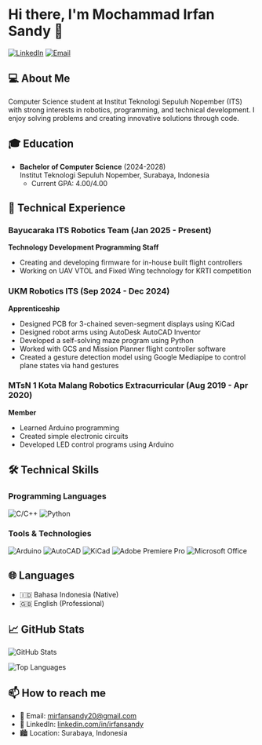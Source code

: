 # Hi there, I'm Mochammad Irfan Sandy 👋

[![LinkedIn](https://img.shields.io/badge/LinkedIn-blue?style=for-the-badge&logo=linkedin&logoColor=white)](https://linkedin.com/in/irfansandy/)
[![Email](https://img.shields.io/badge/Email-red?style=for-the-badge&logo=gmail&logoColor=white)](mailto:mirfansandy20@gmail.com)

## 💻 About Me

Computer Science student at Institut Teknologi Sepuluh Nopember (ITS) with strong interests in robotics, programming, and technical development. I enjoy solving problems and creating innovative solutions through code.

## 🎓 Education

- **Bachelor of Computer Science** (2024-2028)  
  Institut Teknologi Sepuluh Nopember, Surabaya, Indonesia
  - Current GPA: 4.00/4.00

## 🤖 Technical Experience

### Bayucaraka ITS Robotics Team (Jan 2025 - Present)
**Technology Development Programming Staff**
- Creating and developing firmware for in-house built flight controllers
- Working on UAV VTOL and Fixed Wing technology for KRTI competition

### UKM Robotics ITS (Sep 2024 - Dec 2024)
**Apprenticeship**
- Designed PCB for 3-chained seven-segment displays using KiCad
- Designed robot arms using AutoDesk AutoCAD Inventor
- Developed a self-solving maze program using Python
- Worked with GCS and Mission Planner flight controller software
- Created a gesture detection model using Google Mediapipe to control plane states via hand gestures

### MTsN 1 Kota Malang Robotics Extracurricular (Aug 2019 - Apr 2020)
**Member**
- Learned Arduino programming
- Created simple electronic circuits
- Developed LED control programs using Arduino

## 🛠️ Technical Skills

### Programming Languages
![C/C++](https://img.shields.io/badge/-C/C++-00599C?style=flat-square&logo=c%2B%2B&logoColor=white)
![Python](https://img.shields.io/badge/-Python-3776AB?style=flat-square&logo=python&logoColor=white)

### Tools & Technologies
![Arduino](https://img.shields.io/badge/-Arduino-00979D?style=flat-square&logo=arduino&logoColor=white)
![AutoCAD](https://img.shields.io/badge/-AutoCAD-0696D7?style=flat-square&logo=autodesk&logoColor=white)
![KiCad](https://img.shields.io/badge/-KiCad-314CB0?style=flat-square&logo=kicad&logoColor=white)
![Adobe Premiere Pro](https://img.shields.io/badge/-Premiere%20Pro-9999FF?style=flat-square&logo=adobe-premiere-pro&logoColor=white)
![Microsoft Office](https://img.shields.io/badge/-Microsoft%20Office-D83B01?style=flat-square&logo=microsoft-office&logoColor=white)

## 🌐 Languages

- 🇮🇩 Bahasa Indonesia (Native)
- 🇬🇧 English (Professional)

## 📈 GitHub Stats

![GitHub Stats](https://github-readme-stats.vercel.app/api?username=irfansandyy&show_icons=true&theme=radical)

![Top Languages](https://github-readme-stats.vercel.app/api/top-langs/?username=irfansandyy&layout=compact&theme=radical)

## 📫 How to reach me

- 📧 Email: mirfansandy20@gmail.com
- 🔗 LinkedIn: [linkedin.com/in/irfansandy](https://linkedin.com/in/irfansandy/)
- 🏙️ Location: Surabaya, Indonesia
